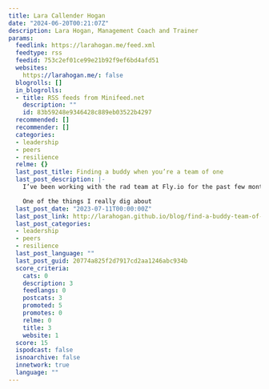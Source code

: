 ```yaml
---
title: Lara Callender Hogan
date: "2024-06-20T00:21:07Z"
description: Lara Hogan, Management Coach and Trainer
params:
  feedlink: https://larahogan.me/feed.xml
  feedtype: rss
  feedid: 753c2ef01ce99e21b92f9ef6bd4afd51
  websites:
    https://larahogan.me/: false
  blogrolls: []
  in_blogrolls:
  - title: RSS feeds from Minifeed.net
    description: ""
    id: 83b59248e9346428c889eb03522b4297
  recommended: []
  recommender: []
  categories:
  - leadership
  - peers
  - resilience
  relme: {}
  last_post_title: Finding a buddy when you’re a team of one
  last_post_description: |-
    I’ve been working with the rad team at Fly.io for the past few months as a fractional VPE, mainly focusing on management-y and culture stuff as the team grows.

    One of the things I really dig about
  last_post_date: "2023-07-11T00:00:00Z"
  last_post_link: http://larahogan.github.io/blog/find-a-buddy-team-of-one/
  last_post_categories:
  - leadership
  - peers
  - resilience
  last_post_language: ""
  last_post_guid: 20774a825f2d7917cd2aa1246abc934b
  score_criteria:
    cats: 0
    description: 3
    feedlangs: 0
    postcats: 3
    promoted: 5
    promotes: 0
    relme: 0
    title: 3
    website: 1
  score: 15
  ispodcast: false
  isnoarchive: false
  innetwork: true
  language: ""
---
```

